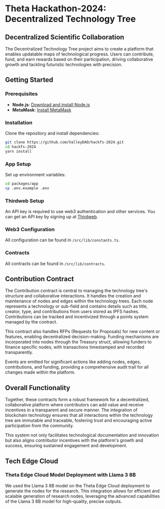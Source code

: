 # Theta Hackathon-2024: Decentralized Technology Tree

## Decentralized Scientific Collaboration

The Decentralized Technology Tree project aims to create a platform that enables updatable maps of technological progress. Users can contribute, fund, and earn rewards based on their participation, driving collaborative growth and tackling futuristic technologies with precision.

## Getting Started

### Prerequisites

- **Node.js**: [Download and install Node.js](https://nodejs.org/en/download/)
- **MetaMask**: [Install MetaMask](https://metamask.io/download.html)

### Installation

Clone the repository and install dependencies:

```bash
git clone https://github.com/ValleyDAO/hackfs-2024.git
cd hackfs-2024
yarn install
```

### App Setup

Set up environment variables:

```bash
cd packages/app
cp .env.example .env
```

### Thirdweb Setup

An API key is required to use web3 authentication and other services. You can get an API key by signing up at [Thirdweb](https://thirdweb.io/).

### Web3 Configuration

All configuration can be found in `/src/lib/constants.ts`.

### Contracts

All contracts can be found in `/src/lib/contracts`.

## Contribution Contract

The Contribution contract is central to managing the technology tree's structure and collaborative interactions. It handles the creation and maintenance of nodes and edges within the technology trees. Each node represents a technology or sub-field and contains details such as title, creator, type, and contributions from users stored as IPFS hashes. Contributions can be tracked and incentivized through a points system managed by the contract.

This contract also handles RFPs (Requests for Proposals) for new content or features, enabling decentralized decision-making. Funding mechanisms are incorporated into nodes through the Treasury struct, allowing funders to finance specific nodes, with transactions timestamped and recorded transparently.

Events are emitted for significant actions like adding nodes, edges, contributions, and funding, providing a comprehensive audit trail for all changes made within the platform.

## Overall Functionality

Together, these contracts form a robust framework for a decentralized, collaborative platform where contributors can add value and receive incentives in a transparent and secure manner. The integration of blockchain technology ensures that all interactions within the technology tree are immutable and traceable, fostering trust and encouraging active participation from the community.

This system not only facilitates technological documentation and innovation but also aligns contributor incentives with the platform's growth and success, ensuring sustained engagement and development.

## Tech Edge Cloud

### Theta Edge Cloud Model Deployment with Llama 3 8B

We used the Llama 3 8B model on the Theta Edge Cloud deployment to generate the nodes for the research. This integration allows for efficient and scalable generation of research nodes, leveraging the advanced capabilities of the Llama 3 8B model for high-quality, precise outputs.
